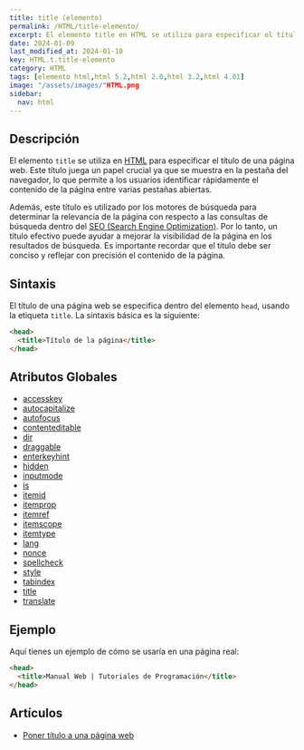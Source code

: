 ```yaml
---
title: title (elemento)
permalink: /HTML/title-elemento/
excerpt: El elemento title en HTML se utiliza para especificar el título de una página web. Es crucial para la identificación rápida del contenido en las pestañas del navegador y para mejorar la visibilidad en los resultados de búsqueda del SEO. Debe ser conciso y reflejar el contenido de la página.
date: 2024-01-09
last_modified_at: 2024-01-10
key: HTML.t.title-elemento
category: HTML
tags: [elemento html,html 5.2,html 2.0,html 3.2,html 4.01]
image: "/assets/images/"HTML.png
sidebar:
  nav: html
---
```


## Descripción


El elemento `title` se utiliza en [HTML](https://www.manualweb.net/html/) para especificar el título de una página web. Este título juega un papel crucial ya que se muestra en la pestaña del navegador, lo que permite a los usuarios identificar rápidamente el contenido de la página entre varias pestañas abiertas.


Además, este título es utilizado por los motores de búsqueda para determinar la relevancia de la página con respecto a las consultas de búsqueda dentro del [SEO (Search Engine Optimization)](https://www.ayudaenlaweb.com/desarrollo-web/que-es-el-seo/). Por lo tanto, un título efectivo puede ayudar a mejorar la visibilidad de la página en los resultados de búsqueda. Es importante recordar que el título debe ser conciso y reflejar con precisión el contenido de la página.


## Sintaxis


El título de una página web se especifica dentro del elemento `head`, usando la etiqueta `title`. La sintaxis básica es la siguiente:


```html
<head>
  <title>Título de la página</title>
</head>
```


## Atributos Globales

- [accesskey](https://www.w3api.com/HTML/accesskey/)
- [autocapitalize](https://www.w3api.com/HTML/autocapitalize/)
- [autofocus](https://www.w3api.com/HTML/autofocus/)
- [contenteditable](https://www.w3api.com/HTML/contenteditable/)
- [dir](https://www.w3api.com/HTML/dir/)
- [draggable](https://www.w3api.com/HTML/draggable/)
- [enterkeyhint](https://www.w3api.com/HTML/enterkeyhint/)
- [hidden](https://www.w3api.com/HTML/hidden/)
- [inputmode](https://www.w3api.com/HTML/inputmode/)
- [is](https://www.w3api.com/HTML/is/)
- [itemid](https://www.w3api.com/HTML/itemid/)
- [itemprop](https://www.w3api.com/HTML/itemprop/)
- [itemref](https://www.w3api.com/HTML/itemref/)
- [itemscope](https://www.w3api.com/HTML/itemscope/)
- [itemtype](https://www.w3api.com/HTML/itemtype/)
- [lang](https://www.w3api.com/HTML/lang/)
- [nonce](https://www.w3api.com/HTML/nonce/)
- [spellcheck](https://www.w3api.com/HTML/spellcheck/)
- [style](https://www.w3api.com/HTML/style/)
- [tabindex](https://www.w3api.com/HTML/tabindex/)
- [title](https://www.w3api.com/HTML/title/)
- [translate](https://www.w3api.com/HTML/translate/)

## Ejemplo


Aquí tienes un ejemplo de cómo se usaría en una página real:


```html
<head>
  <title>Manual Web | Tutoriales de Programación</title>
</head>
```


## Artículos

- [Poner título a una página web](https://lineadecodigo.com/html/poner-titulo-a-una-pagina-web/)
